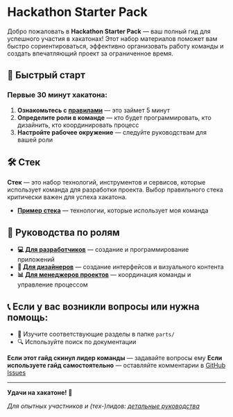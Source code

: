 # Hackathon Starter Pack

Добро пожаловать в **Hackathon Starter Pack** — ваш полный гид для успешного участия в хакатонах! Этот набор материалов поможет вам быстро сориентироваться, эффективно организовать работу команды и создать впечатляющий проект за ограниченное время.

## 🚀 Быстрый старт

### Первые 30 минут хакатона:
1. **Ознакомьтесь с [правилами](RULES.md)** — это займет 5 минут
2. **Определите роли в команде** — кто будет программировать, кто дизайнить, кто координировать процесс
3. **Настройте рабочее окружение** — следуйте руководствам для вашей роли

## 🛠 Стек

**Стек** — это набор технологий, инструментов и сервисов, которые использует команда для разработки проекта. Выбор правильного стека критически важен для успеха хакатона.

- [**Пример стека**](parts/example_stack.md) — технологии, которые использует моя команда

## 👥 Руководства по ролям

- **💻 [Для разработчиков](parts/developers/)** — создание и программирование приложений
- **🎨 [Для дизайнеров](parts/designers/)** — создание интерфейсов и визуального контента
- **📊 [Для менеджеров проектов](parts/managers/)** — координация команды и управление процессом

## 📞 Если у вас возникли вопросы или нужна помощь:

- 📖 Изучите соответствующие разделы в папке `parts/`
- 🔍 Используйте поиск по документации

**Если этот гайд скинул лидер команды** — задавайте вопросы ему
**Если используете гайд самостоятельно** — оставляйте комментарии в [GitHub Issues](https://github.com/ArtiomNosov/hackathon-starter-pack/issues)

---

**Удачи на хакатоне! 🎉**

*Для опытных участников и (тех-)лидов: [детальные руководства](parts/advanced/)*
